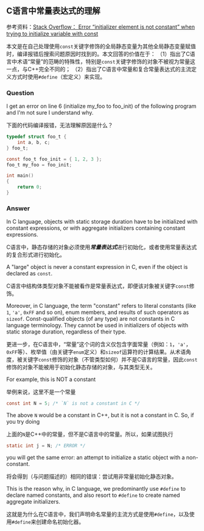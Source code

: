 ## C语言中常量表达式的理解

参考资料：[Stack Overflow： Error “initializer element is not constant” when trying to initialize variable with const](https://stackoverflow.com/questions/3025050/error-initializer-element-is-not-constant-when-trying-to-initialize-variable-w)

本文是在自己处理使用`const`关键字修饰的全局静态变量为其他全局静态变量赋值时，编译报错后搜索问题原因时找到的。本文回答的价值在于：
（1）指出了C语言中术语“常量”的范畴的特殊性，特别是`const`关键字修饰的对象不被视为常量这一点，与C++完全不同的；
（2）指出了C语言中常量和复合常量表达式的主流定义方式时使用`#define`（宏定义）来实现。

### Question

I get an error on line 6 (initialize my_foo to foo_init) of the following program and I'm not sure I understand why.

下面的代码编译报错，无法理解原因是什么？

```c
typedef struct foo_t {
    int a, b, c;
} foo_t;

const foo_t foo_init = { 1, 2, 3 };
foo_t my_foo = foo_init;

int main()
{
    return 0;
}
```

### Answer

In C language, objects with static storage duration have to be initialized with constant expressions, or with aggregate initializers containing constant expressions.

C语言中，静态存储的对象必须使用***常量表达式***进行初始化，或者使用常量表达式的复合形式进行初始化。

A "large" object is never a constant expression in C, even if the object is declared as `const`.

C语言中结构体类型对象不能被看作是常量表达式，即便该对象被关键字`const`修饰。

Moreover, in C language, the term "constant" refers to literal constants (like `1`, `'a'`, `0xFF` and so on), enum members, and results of such operators as `sizeof`. Const-qualified objects (of any type) are not constants in C language terminology. They cannot be used in initializers of objects with static storage duration, regardless of their type.

更进一步，在C语言中，“常量”这个词的含义仅包含字面常量（例如：`1`，`'a'`，`0xFF`等）、枚举值（由关键字`enum`定义）和`sizeof`运算符的计算结果。从术语角度，被关键字`const`修饰的对象（不管类型如何）并不是C语言的常量，因此`const`修饰的对象不能被用于初始化静态存储的对象，与其类型无关。

For example, this is NOT a constant

举例来说，这里不是一个常量

```c
const int N = 5; /* `N` is not a constant in C */
```

The above `N` would be a constant in C++, but it is not a constant in C. So, if you try doing

上面的`N`是C++中的常量，但不是C语言中的常量。所以，如果试图执行

```c
static int j = N; /* ERROR */
```
you will get the same error: an attempt to initialize a static object with a non-constant.

将会得到（与问题描述的）相同的错误：尝试用非常量初始化静态对象。

This is the reason why, in C language, we predominantly use `#define` to declare named constants, and also resort to `#define` to create named aggregate initializers.

这就是为什么在C语言中，我们声明命名常量的主流方式是使用`#define`，以及使用`#define`来创建命名初始化器。
